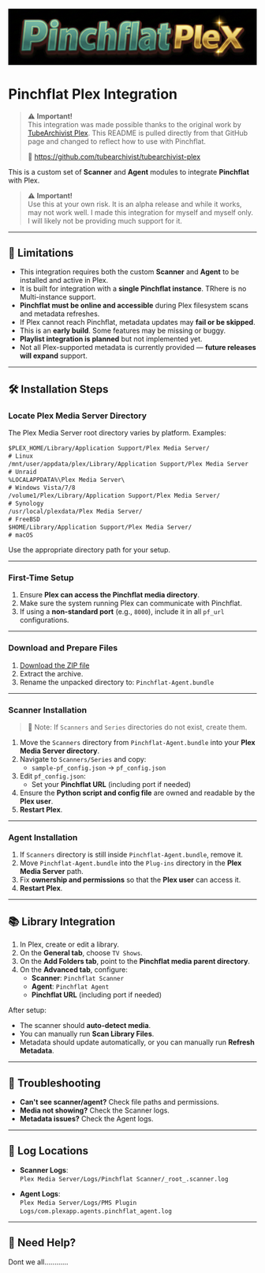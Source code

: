 ![Pinchflat Logo](images/logo.png)

# Pinchflat Plex Integration

> ⚠️ **Important!**  
> This integration was made possible thanks to the original work by [TubeArchivist Plex](https://github.com/tubearchivist/tubearchivist-plex).
> This README is pulled directly from that GitHub page and changed to reflect how to use with Pinchflat.  
>  
> 🔗 https://github.com/tubearchivist/tubearchivist-plex

This is a custom set of **Scanner** and **Agent** modules to integrate **Pinchflat** with Plex.  

> ⚠️ **Important!**  
> Use this at your own risk. It is an alpha release and while it works, may not work well.
> I made this integration for myself and myself only. I will likely not be providing much support for it.

---

## 🚫 Limitations

- This integration requires both the custom **Scanner** and **Agent** to be installed and active in Plex.
- It is built for integration with a **single Pinchflat instance**. TRhere is no Multi-instance support.
- **Pinchflat must be online and accessible** during Plex filesystem scans and metadata refreshes.
- If Plex cannot reach Pinchflat, metadata updates may **fail or be skipped**.
- This is an **early build**. Some features may be missing or buggy.
- **Playlist integration is planned** but not implemented yet.
- Not all Plex-supported metadata is currently provided — **future releases will expand** support.

---

## 🛠️ Installation Steps

### Locate Plex Media Server Directory

The Plex Media Server root directory varies by platform. Examples:

```
$PLEX_HOME/Library/Application Support/Plex Media Server/                # Linux  
/mnt/user/appdata/plex/Library/Application Support/Plex Media Server    # Unraid  
%LOCALAPPDATA%\Plex Media Server\                                       # Windows Vista/7/8  
/volume1/Plex/Library/Application Support/Plex Media Server/            # Synology  
/usr/local/plexdata/Plex Media Server/                                  # FreeBSD  
$HOME/Library/Application Support/Plex Media Server/                    # macOS  
```

Use the appropriate directory path for your setup.

---

### First-Time Setup

1. Ensure **Plex can access the Pinchflat media directory**.
2. Make sure the system running Plex can communicate with Pinchflat.
3. If using a **non-standard port** (e.g., `8000`), include it in all `pf_url` configurations.

---

### Download and Prepare Files

1. [Download the ZIP file](https://github.com/tubearchivist/tubearchivist-plex/archive/refs/heads/main.zip)
2. Extract the archive.
3. Rename the unpacked directory to: `Pinchflat-Agent.bundle`

---

### Scanner Installation

> 📁 Note: If `Scanners` and `Series` directories do not exist, create them.

1. Move the `Scanners` directory from `Pinchflat-Agent.bundle` into your **Plex Media Server directory**.
2. Navigate to `Scanners/Series` and copy:
   - `sample-pf_config.json` → `pf_config.json`
3. Edit `pf_config.json`:
   - Set your **Pinchflat URL** (including port if needed)
4. Ensure the **Python script and config file** are owned and readable by the **Plex user**.
5. **Restart Plex**.

---

### Agent Installation

1. If `Scanners` directory is still inside `Pinchflat-Agent.bundle`, remove it.
2. Move `Pinchflat-Agent.bundle` into the `Plug-ins` directory in the **Plex Media Server** path.
3. Fix **ownership and permissions** so that the **Plex user** can access it.
4. **Restart Plex**.

---

## 📚 Library Integration

1. In Plex, create or edit a library.
2. On the **General tab**, choose `TV Shows`.
3. On the **Add Folders tab**, point to the **Pinchflat media parent directory**.
4. On the **Advanced tab**, configure:
   - **Scanner**: `Pinchflat Scanner`
   - **Agent**: `Pinchflat Agent`
   - **Pinchflat URL** (including port if needed)

After setup:

- The scanner should **auto-detect media**.
- You can manually run **Scan Library Files**.
- Metadata should update automatically, or you can manually run **Refresh Metadata**.

---

## 🧩 Troubleshooting

- **Can't see scanner/agent?** Check file paths and permissions.
- **Media not showing?** Check the Scanner logs.
- **Metadata issues?** Check the Agent logs.

---

## 📄 Log Locations

- **Scanner Logs**:  
  `Plex Media Server/Logs/Pinchflat Scanner/_root_.scanner.log`

- **Agent Logs**:  
  `Plex Media Server/Logs/PMS Plugin Logs/com.plexapp.agents.pinchflat_agent.log`

---

## 💬 Need Help?

Dont we all............
